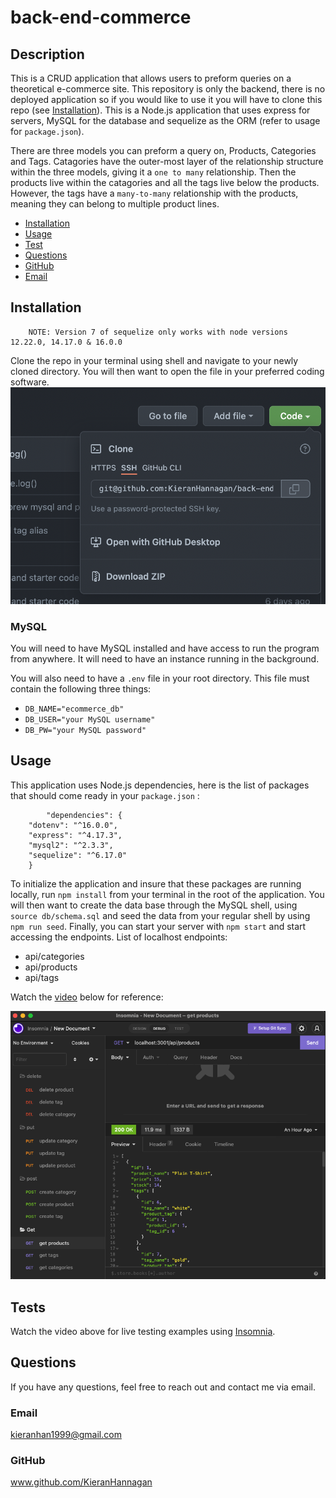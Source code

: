 # back-end-commerce
          
  ## Description
This is a CRUD application that allows users to preform queries on a theoretical e-commerce site. This repository is only the backend, there is no deployed application so if you would like to use it you will have to clone this repo (see [Installation](#installation)). This is a Node.js application that uses express for servers, MySQL for the database and sequelize as the ORM (refer to usage for `package.json`). 

There are three models you can preform a query on, Products, Categories and Tags. Catagories have the outer-most layer of the relationship structure within the three models, giving it a `one to many` relationship. Then the products live within the catagories and all the tags live below the products. However, the tags have a `many-to-many` relationship with the products, meaning they can belong to multiple product lines.
  
  * [Installation](#installation)
  * [Usage](#usage)
  * [Test](#tests)
  * [Questions](#questions)
  * [GitHub](#github)
  * [Email](#email)
  
  ## Installation 

        NOTE: Version 7 of sequelize only works with node versions 12.22.0, 14.17.0 & 16.0.0

  Clone the repo in your terminal using shell and navigate to your newly cloned directory. You will then want to open the file in your preferred coding software.
        ![Cloning the repo](public/img/clone.png)

  ### MySQL
  You will need to have MySQL installed and have access to run the program from anywhere. It will  need to have an instance running in the background. 

   You will also need to have a `.env` file in your root directory. 
  This file must contain the following three things:

   * `DB_NAME="ecommerce_db"`
   * `DB_USER="your MySQL username"`
   * `DB_PW="your MySQL password"`

  ## Usage 
This application uses Node.js dependencies, here is the list of packages that should come ready in your `package.json` :

            "dependencies": {
        "dotenv": "^16.0.0",
        "express": "^4.17.3",
        "mysql2": "^2.3.3",
        "sequelize": "^6.17.0"
        }

To initialize the application and insure that these packages are running locally, run `npm install` from your terminal in the root of the application. You will then want to create the data base through the MySQL shell, using `source db/schema.sql` and seed the data from your regular shell by using `npm run seed`. Finally, you can start your server with `npm start` and start accessing the endpoints. 
List of localhost endpoints:

* api/categories
* api/products
* api/tags


Watch the [video](https://www.google.com) below for reference:

[![insomnia](public/img/insomnia.png)](https://www.google.com)



  ## Tests 
  Watch the video above for live testing examples using [Insomnia](https://insomnia.rest/download).

  ## Questions
  If you have any questions, feel free to reach out and contact me via email.
  ### Email
  kieranhan1999@gmail.com
  ### GitHub
  www.github.com/KieranHannagan
  

  